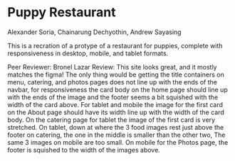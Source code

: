 # Puppy Restaurant
Alexander Soria, Chainarung Dechyothin, Andrew Sayasing

This is a recration of a protype of a restaurant for puppies, complete with responsiveness in desktop, mobile, and tablet formats.

Peer Reviewer: Bronel Lazar
Review: This site looks great, and it mostly matches the figma! The only thing would be getting the title containers on menu, catering, and photos pages does not line up with the ends of the navbar, for responsiveness the card body on the home page should line up with the ends of the image and the footer seems a bit squished with the width of the card above. For tablet and mobile the image for the first card on the About page should have its width line up with the width of the card body. On the catering page for tablet the image of the first card is very stretched. On tablet, down at where the 3 food images rest just above the footer on catering, the one in the middle is smaller than the other two, The same 3 images on mobile are too small. On mobile for the Photos page, the footer is squished to the width of the images above. 
